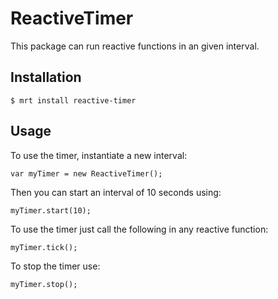 # ReactiveTimer

This package can run reactive functions in an given interval.

## Installation

    $ mrt install reactive-timer

## Usage

To use the timer, instantiate a new interval:

    var myTimer = new ReactiveTimer();

Then you can start an interval of 10 seconds using:

    myTimer.start(10);

To use the timer just call the following in any reactive function:

    myTimer.tick();

To stop the timer use:

    myTimer.stop();